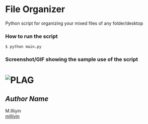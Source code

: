 # File Organizer

<!--Remove the below lines and add yours -->

Python script for organizing your mixed files of any folder/desktop


### How to run the script

<!--Remove the below lines and add yours -->

```
$ python main.py
```

### Screenshot/GIF showing the sample use of the script

<!--Remove the below lines and add yours -->

# <img alt="PLAG" src="https://i.imgur.com/fps29cr.png">

## _Author Name_

<!--Remove the below lines and add yours -->

M.Illiyin <br />
[milliyin](https://github.com/milliyin)
